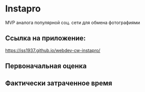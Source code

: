 # Instapro

MVP аналога популярной соц. сети для обмена фотографиями

## Ссылка на приложение:

https://iss1937.github.io/webdev-cw-instapro/

## Первоначальная оценка



## Фактически затраченное время


